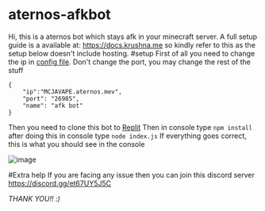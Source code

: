 # aternos-afkbot
Hi, this is a aternos bot which stays afk in your minecraft server.
A full setup guide is a available at: https://docs.krushna.me so kindly refer to this as the setup below doesn't include hosting.
#setup
First of all you need to change the ip in [config file](https://github.com/krushna06/afk-bot-for-aternos/blob/main/config.json).
Don't change the port, you may change the rest of the stuff
```
{
	"ip":"MCJAVAPE.aternos.mev",
	"port": "26985",
	"name": "afk bot"
}

```
Then you need to clone this bot to [Replit](https://replit.com/~)
Then in console type ```npm install``` after doing this in console type ```node index.js```
If everything goes correct, this is what you should see in the console


![image](https://user-images.githubusercontent.com/69315835/128631156-f5e257dd-4748-477c-87f1-d627c853590f.png)


#Extra help
If you are facing any issue then you can join this discord server
https://discord.gg/et67UY5J5C

*THANK YOU!! :)*
